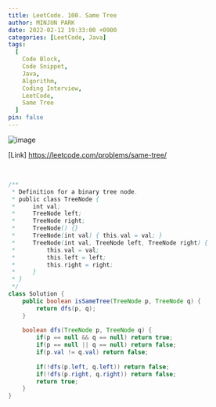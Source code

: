 ```yaml
---
title: LeetCode. 100. Same Tree
author: MINJUN PARK
date: 2022-02-12 19:33:00 +0900
categories: [LeetCode, Java]
tags:
  [
    Code Block,
    Code Snippet,
    Java,
    Algorithm,
    Coding Interview,
    LeetCode,
    Same Tree
  ]
pin: false
---
```


![image](https://user-images.githubusercontent.com/55131164/153708714-fc6026bc-f683-4b3c-98fa-598b36a47a00.png)

[Link] <https://leetcode.com/problems/same-tree/>

<br>

```java
/**
 * Definition for a binary tree node.
 * public class TreeNode {
 *     int val;
 *     TreeNode left;
 *     TreeNode right;
 *     TreeNode() {}
 *     TreeNode(int val) { this.val = val; }
 *     TreeNode(int val, TreeNode left, TreeNode right) {
 *         this.val = val;
 *         this.left = left;
 *         this.right = right;
 *     }
 * }
 */
class Solution {
    public boolean isSameTree(TreeNode p, TreeNode q) {
        return dfs(p, q);
    }
    
    boolean dfs(TreeNode p, TreeNode q) {
        if(p == null && q == null) return true;
        if(p == null || q == null) return false;
        if(p.val != q.val) return false;
        
        if(!dfs(p.left, q.left)) return false;
        if(!dfs(p.right, q.right)) return false;
        return true;
    }
}
```